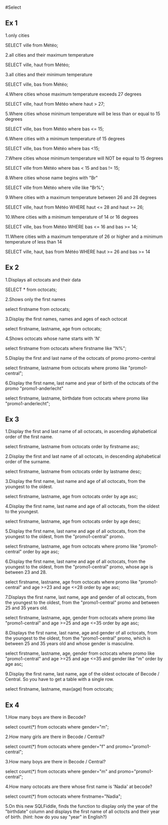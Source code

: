 #Select

## Ex 1
1.only cities

SELECT ville from Météo;

2.all cities and their maximum temperature

SELECT ville, haut from Météo;

3.all cities and their minimum temperature

SELECT ville, bas from Météo;

4.Where cities whose maximum temperature exceeds 27 degrees

SELECT ville, haut from Météo where haut > 27;

5.Where cities whose minimum temperature will be less than or equal to 15 degrees

SELECT ville, bas from Météo where bas <= 15;

6.Where cities with a minimum temperature of 15 degrees

SELECT ville, bas from Météo where bas <15;

7.Where cities whose minimum temperature will NOT be equal to 15 degrees

SELECT ville from Météo where bas < 15 and bas != 15;

8.Where cities whose name begins with "Br"

SELECT ville from Météo where ville like "Br%";

9.Where cities with a maximum temperature between 26 and 28 degrees

SELECT ville, haut from Météo WHERE haut <= 28 and haut >= 26;

10.Where cities with a minimum temperature of 14 or 16 degrees

SELECT ville, bas from Météo WHERE bas <= 16 and bas >= 14;

11.Where cities with a maximum temperature of 26 or higher and a minimum temperature of less than 14

SELECT ville, haut, bas from Météo WHERE haut >= 26 and bas >= 14

## Ex 2

1.Displays all octocats and their data

SELECT * from octocats;

2.Shows only the first names

select firstname from octocats;


3.Display the first names, names and ages of each octocat

select firstname, lastname, age from octocats;

4.Shows octocats whose name starts with 'N'

select firstname from octocats where firstname like "N%";

5.Display the first and last name of the octocats of promo promo-central

select firstname, lastname from octocats where promo like "promo1-central";


6.Display the first name, last name and year of birth of the octocats of the promo "promo1-anderlecht"

select firstname, lastname, birthdate from octocats where promo like "promo1-anderlecht";

## Ex 3
1.Display the first and last name of all octocats, in ascending alphabetical order of the first name.

select firstname, lastname from octocats order by firstname asc;

2.Display the first and last name of all octocats, in descending alphabetical order of the surname.

select firstname, lastname from octocats order by lastname desc;

3.Display the first name, last name and age of all octocats, from the youngest to the oldest.

select firstname, lastname, age from octocats order by age asc;

4.Display the first name, last name and age of all octocats, from the oldest to the youngest.

select firstname, lastname, age from octocats order by age desc;

5.Display the first name, last name and age of all octocats, from the youngest to the oldest, from the "promo1-central" promo.

select firstname, lastname, age from octocats where promo like "promo1-central" order by age asc;

6.Display the first name, last name and age of all octocats, from the youngest to the oldest, from the "promo1-central" promo, whose age is between 23 and 28.

select firstname, lastname, age from octocats where promo like "promo1-central" and age >=23 and age <=28 order by age asc;

7.Displays the first name, last name, age and gender of all octocats, from the youngest to the oldest, from the "promo1-central" promo and between 25 and 35 years old.

select firstname, lastname, age, gender from octocats where promo like "promo1-central" and age >=25 and age <=35 order by age asc;

8.Displays the first name, last name, age and gender of all octocats, from the youngest to the oldest, from the "promo1-central" promo, which is between 25 and 35 years old and whose gender is masculine.

select firstname, lastname, age, gender from octocats where promo like "promo1-central" and age >=25 and age <=35 and gender like "m" order by age asc;

9.Display the first name, last name, age of the oldest octocate of Becode / Central. So you have to get a table with a single row.

select firstname, lastname, max(age) from octocats;

## Ex 4

1.How many boys are there in Becode?

select count(*) from octocats where gender="m";

2.How many girls are there in Becode / Central?

select count(*) from octocats where gender="f" and promo="promo1-central";

3.How many boys are there in Becode / Central?

select count(*) from octocats where gender="m" and promo="promo1-central";

4.How many octocats are there whose first name is 'Nadia' at becode?

select count(*) from octocats where firstname="Nadia";

5.On this new SQLFiddle, finds the function to display only the year of the "birthdate" column and displays the first name of all octocts and their year of birth. (hint: how do you say "year" in English?)

